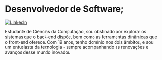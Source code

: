 # Desenvolvedor de Software;
[![LinkedIn](https://img.shields.io/badge/LinkedIn-Connect-blue?style=social&logo=linkedin)](https://www.linkedin.com/in/seuperfil)


Estudante de Ciências da Computação, sou obstinado por explorar os sistemas que o back-end dispõe, bem como as ferramentas dinâmicas que o front-end oferece. Com 19 anos, tenho domínio nos dois âmbitos, e sou um entusiasta da tecnologia - sempre acompanhando as renovações e avanços desse mundo inovador.
